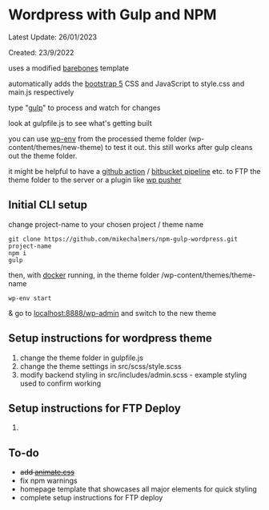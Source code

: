 # Wordpress with Gulp and NPM

Latest Update: 26/01/2023

Created: 23/9/2022

uses a modified [barebones](https://github.com/benchmarkstudios/barebones) template

automatically adds the [bootstrap 5](https://getbootstrap.com/docs/5.2/getting-started/introduction/) CSS and JavaScript to style.css and main.js respectively

type "[gulp](https://gulpjs.com/docs/en/getting-started/quick-start)" to process and watch for changes

look at gulpfile.js to see what's getting built

you can use [wp-env](https://developer.wordpress.org/block-editor/reference-guides/packages/packages-env/) from the processed theme folder (wp-content/themes/new-theme) to test it out. this still works after gulp cleans out the theme folder.

it might be helpful to have a [github action](https://github.com/SamKirkland/FTP-Deploy-Action) / [bitbucket pipeline](https://bitbucket.org/atlassian/ftp-deploy/src/master/) etc. to FTP the theme folder to the server or a plugin like [wp pusher](https://wppusher.com/)

## Initial CLI setup

change project-name to your chosen project / theme name

    git clone https://github.com/mikechalmers/npm-gulp-wordpress.git project-name
    npm i
    gulp

then, with [docker](https://docs.docker.com/get-docker/) running, in the theme folder /wp-content/themes/theme-name

    wp-env start

& go to [localhost:8888/wp-admin](http://localhost:8888/wp-admin) and switch to the new theme

## Setup instructions for wordpress theme

1. change the theme folder in gulpfile.js
2. change the theme settings in src/scss/style.scss
3. modify backend styling in src/includes/admin.scss - example styling used to confirm working

## Setup instructions for FTP Deploy

1.

## To-do

- ~~add [animate.css](https://animate.style/)~~
- fix npm warnings
- homepage template that showcases all major elements for quick styling
- complete setup instructions for FTP deploy
